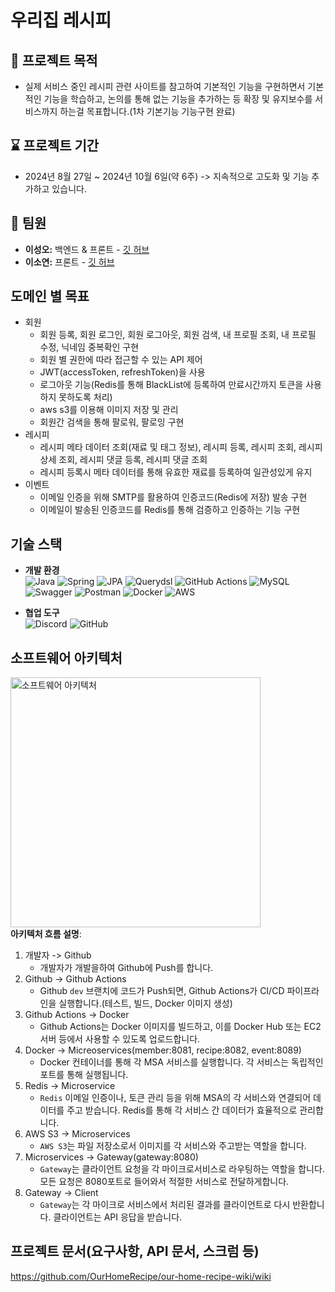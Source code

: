 # 우리집 레시피

## 📌 프로젝트 목적
- 실제 서비스 중인 레시피 관련 사이트를 참고하여 기본적인 기능을 구현하면서 기본적인 기능을 학습하고, 논의를 통해 없는 기능을 추가하는 등 확장 및 유지보수를 서비스까지 하는걸 목표합니다.(1차 기본기능 기능구현 완료)

## ⌛️ 프로젝트 기간
- 2024년 8월 27일 ~ 2024년 10월 6일(약 6주) -> 지속적으로 고도화 및 기능 추가하고 있습니다.

## 👥 팀원
- **이성오:** 백엔드 & 프론트 - [깃 허브](https://github.com/elrdan)
- **이소연:** 프론트 - [깃 허브](https://github.com/isylsy166)

## 도메인 별 목표
- 회원
  - 회원 등록, 회원 로그인, 회원 로그아웃, 회원 검색, 내 프로필 조회, 내 프로필 수정, 닉네임 중복확인 구현
  - 회원 별 권한에 따라 접근할 수 있는 API 제어
  - JWT(accessToken, refreshToken)을 사용
  - 로그아웃 기능(Redis를 통해 BlackList에 등록하여 만료시간까지 토큰을 사용하지 못하도록 처리)
  - aws s3를 이용해 이미지 저장 및 관리
  - 회원간 검색을 통해 팔로워, 팔로잉 구현
- 레시피
  - 레시피 메타 데이터 조회(재료 및 태그 정보), 레시피 등록, 레시피 조회, 레시피 상세 조회, 레시피 댓글 등록, 레시피 댓글 조회
  - 레시피 등록시 메타 데이터를 통해 유효한 재료를 등록하여 일관성있게 유지
- 이벤트
  - 이메일 인증을 위해 SMTP를 활용하여 인증코드(Redis에 저장) 발송 구현
  - 이메일이 발송된 인증코드를 Redis를 통해 검증하고 인증하는 기능 구현

## 기술 스택
- **개발 환경** </br>
![Java](https://img.shields.io/badge/Java-007396?style=flat-square&logo=java&logoColor=white)
![Spring](https://img.shields.io/badge/Spring_Boot-6DB33F?style=flat-square&logo=spring-boot&logoColor=white)
![JPA](https://img.shields.io/badge/JPA-59666C?style=flat-square&logo=Hibernate&logoColor=white)
![Querydsl](https://img.shields.io/badge/Querydsl-0769AD?style=flat-square&logo=Querydsl&logoColor=white)
![GitHub Actions](https://img.shields.io/badge/GitHub_Actions-2088FF?style=flat-square&logo=github-actions&logoColor=white)
![MySQL](https://img.shields.io/badge/MySQL-4479A1?style=flat-square&logo=mysql&logoColor=white)
![Swagger](https://img.shields.io/badge/Swagger-85EA2D?style=flat-square&logo=swagger&logoColor=white)
![Postman](https://img.shields.io/badge/Postman-FF6C37?style=flat-square&logo=postman&logoColor=white)
![Docker](https://img.shields.io/badge/Docker-2496ED?style=flat-square&logo=docker&logoColor=white)
![AWS](https://img.shields.io/badge/AWS-232F3E?style=flat-square&logo=amazon-aws&logoColor=white)

- **협업 도구** </br>
![Discord](https://img.shields.io/badge/Discord-5865F2?style=flat-square&logo=discord&logoColor=white)
![GitHub](https://img.shields.io/badge/GitHub-181717?style=flat-square&logo=github&logoColor=white)

## 소프트웨어 아키텍처
<img src="https://github.com/user-attachments/assets/f99ca1b2-bd61-4c55-80d7-d289525ec990" alt="소프트웨어 아키텍처" width="400"/></br>
**아키텍처 흐름 설명**: </br>
1. 개발자 -> Github
   - 개발자가 개발을하여 Github에 Push를 합니다.
2. Github -> Github Actions
   - Github `dev` 브랜치에 코드가 Push되면, Github Actions가 CI/CD 파이프라인을 실행합니다.(테스트, 빌드, Docker 이미지 생성)
3. Github Actions -> Docker
   - Github Actions는 Docker 이미지를 빌드하고, 이를 Docker Hub 또는 EC2 서버 등에서 사용할 수 있도록 업로드합니다.
4. Docker -> Micreoservices(member:8081, recipe:8082, event:8089)
   - Docker 컨테이너를 통해 각 MSA 서비스를 실행합니다. 각 서비스는 독립적인 포트를 통해 실행됩니다.
5. Redis -> Microservice
   - `Redis` 이메일 인증이나, 토큰 관리 등을 위해 MSA의 각 서비스와 연결되어 데이터를 주고 받습니다. Redis를 통해 각 서비스 간 데이터가 효율적으로 관리합니다.
6. AWS S3 -> Microservices
   - `AWS S3`는 파일 저장소로서 이미지를 각 서비스와 주고받는 역할을 합니다.
7. Microservices -> Gateway(gateway:8080)
   - `Gateway`는 클라이언트 요청을 각 마이크로서비스로 라우팅하는 역할을 합니다. 모든 요청은 8080포트로 들어와서 적절한 서비스로 전달하게합니다.
8. Gateway -> Client
   - `Gateway`는 각 마이크로 서비스에서 처리된 결과를 클라이언트로 다시 반환합니다. 클라이언트는 API 응답을 받습니다.

## 프로젝트 문서(요구사항, API 문서, 스크럼 등)
https://github.com/OurHomeRecipe/our-home-recipe-wiki/wiki
